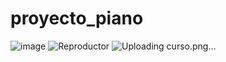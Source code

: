# proyecto_piano
![image](https://github.com/Raul198015/proyecto_piano/assets/135843716/1fb23b23-6a46-477d-9067-c3fc99aed360)
![Reproductor](https://github.com/Raul198015/proyecto_piano/assets/134275657/b101d1be-c711-45f6-b056-f2e7c9300749)
![Uploading curso.png…]()
